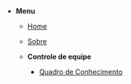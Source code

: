 #

- **Menu**
  - [Home](pages/home.md)
  - [Sobre](pages/about.md)
  
  - **Controle de equipe**
    - [Quadro de Conhecimento](pages/controle_de_equipe/quadro_de_conhecimento.md)
